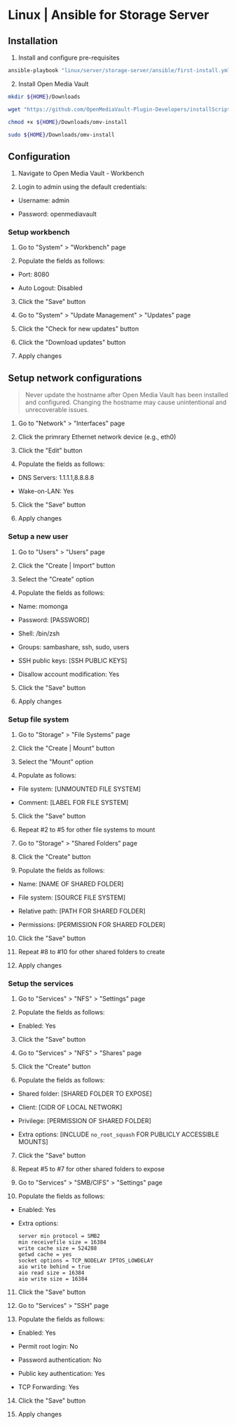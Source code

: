 # Linux | Ansible for Storage Server

## Installation

1. Install and configure pre-requisites

```sh
ansible-playbook "linux/server/storage-server/ansible/first-install.yml" --extra-vars "ansible_user=$(whoami)"
```

2. Install Open Media Vault

```sh
mkdir ${HOME}/Downloads

wget "https://github.com/OpenMediaVault-Plugin-Developers/installScript/raw/master/install" -O "${HOME}/Downloads/omv-install"

chmod +x ${HOME}/Downloads/omv-install

sudo ${HOME}/Downloads/omv-install
```

## Configuration

1. Navigate to Open Media Vault - Workbench

2. Login to admin using the default credentials:

  * Username: admin

  * Password: openmediavault

### Setup workbench

1. Go to "System" > "Workbench" page

2. Populate the fields as follows:

  * Port: 8080

  * Auto Logout: Disabled

3. Click the "Save" button

4. Go to "System" > "Update Management" > "Updates" page

5. Click the "Check for new updates" button

6. Click the "Download updates" button

7. Apply changes

## Setup network configurations

> Never update the hostname after Open Media Vault has been installed and configured. Changing the hostname may cause unintentional and unrecoverable issues.

1. Go to "Network" > "Interfaces" page

2. Click the primrary Ethernet network device (e.g., eth0)

3. Click the "Edit" button

4. Populate the fields as follows:

  * DNS Servers: 1.1.1.1,8.8.8.8

  * Wake-on-LAN: Yes

5. Click the "Save" button

6. Apply changes

### Setup a new user

1. Go to "Users" > "Users" page

2. Click the "Create | Import" button

3. Select the "Create" option

4. Populate the fields as follows:

  * Name: momonga

  * Password: [PASSWORD]

  * Shell: /bin/zsh

  * Groups: sambashare, ssh, sudo, users

  * SSH public keys: [SSH PUBLIC KEYS]

  * Disallow account modification: Yes

5. Click the "Save" button

6. Apply changes

### Setup file system

1. Go to "Storage" > "File Systems" page

2. Click the "Create | Mount" button

3. Select the "Mount" option

4. Populate as follows:

  * File system: [UNMOUNTED FILE SYSTEM]

  * Comment: [LABEL FOR FILE SYSTEM]

5. Click the "Save" button

6. Repeat #2 to #5 for other file systems to mount

7. Go to "Storage" > "Shared Folders" page

8. Click the "Create" button

9. Populate the fields as follows:

  * Name: [NAME OF SHARED FOLDER]

  * File system: [SOURCE FILE SYSTEM]

  * Relative path: [PATH FOR SHARED FOLDER]

  * Permissions: [PERMISSION FOR SHARED FOLDER]

10. Click the "Save" button

11. Repeat #8 to #10 for other shared folders to create

12. Apply changes

### Setup the services

1. Go to "Services" > "NFS" > "Settings" page

2. Populate the fields as follows:

  * Enabled: Yes

3. Click the "Save" button

4. Go to "Services" > "NFS" > "Shares" page

5. Click the "Create" button

6. Populate the fields as follows:

  * Shared folder: [SHARED FOLDER TO EXPOSE]

  * Client: [CIDR OF LOCAL NETWORK]

  * Privilege: [PERMISSION OF SHARED FOLDER]

  * Extra options: [INCLUDE `no_root_squash` FOR PUBLICLY ACCESSIBLE MOUNTS]

7. Click the "Save" button

8. Repeat #5 to #7 for other shared folders to expose

9. Go to "Services" > "SMB/CIFS" > "Settings" page

10. Populate the fields as follows:

  * Enabled: Yes

  * Extra options:

    ```
    server min protocol = SMB2
    min receivefile size = 16384
    write cache size = 524288
    getwd cache = yes
    socket options = TCP_NODELAY IPTOS_LOWDELAY
    aio write behind = true
    aio read size = 16384
    aio write size = 16384
    ```

11. Click the "Save" button

12. Go to "Services" > "SSH" page

13. Populate the fields as follows:

  * Enabled: Yes

  * Permit root login: No

  * Password authentication: No

  * Public key authentication: Yes

  * TCP Forwarding: Yes

14. Click the "Save" button

15. Apply changes

